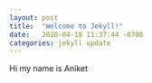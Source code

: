 ```yaml
---
layout: post
title:  "Welcome to Jekyll!"
date:   2020-04-18 11:37:44 -0700
categories: jekyll update
---
```


Hi my name is Aniket
